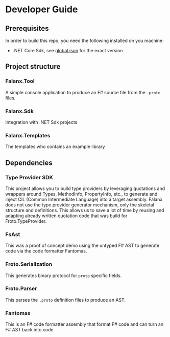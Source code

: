 # Developer Guide

## Prerequisites

In order to build this repo, you need the following installed on you machine:

- .NET Core Sdk, see [global.json](..\global.json) for the exact version

## Project structure

### Falanx.Tool
A simple console application to produce an F# source file from the `.proto` files.

### Falanx.Sdk
Integration with .NET Sdk projects

### Falanx.Templates
The templates who contains an example library

## Dependencies

### Type Provider SDK
This project allows you to build type providers by leveraging quotations and wrappers around Types, MethodInfo, PropertyInfo, etc., to generate and inject CIL (Common Intermediate Language) into a target assembly.  Falanx does not use the type provider generator mechanism, only the skeletal structure and definitions.  This allows us to save a lot of time by reusing and adapting already written quotation code that was build for Froto.TypeProvider.

### FsAst
This was a proof of concept demo using the untyped F# AST to generate code via the code formatter Fantomas.

### Froto.Serialization
This generates binary protocol for `proto` specific fields.

### Froto.Parser
This parses the `.proto` definition files to produce an AST.

### Fantomas
This is an F# code formatter assembly that format F# code and can turn an F# AST back into code.
